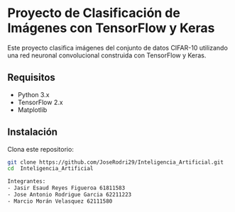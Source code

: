 # Proyecto de Clasificación de Imágenes con TensorFlow y Keras

Este proyecto clasifica imágenes del conjunto de datos CIFAR-10 utilizando una red neuronal convolucional construida con TensorFlow y Keras.

## Requisitos

- Python 3.x
- TensorFlow 2.x
- Matplotlib

## Instalación

Clona este repositorio:

```bash
git clone https://github.com/JoseRodri29/Inteligencia_Artificial.git 
cd  Inteligencia_Artificial

Integrantes:
- Jasir Esaud Reyes Figueroa 61811583
- Jose Antonio Rodrigue Garcia 62211223
- Marcio Morán Velasquez 62111580